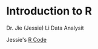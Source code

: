 Introduction to R
==============

Dr. Jie (Jessie) Li
Data Analysit


Jessie's [R Code](Intro2R/Intro2R.R)


